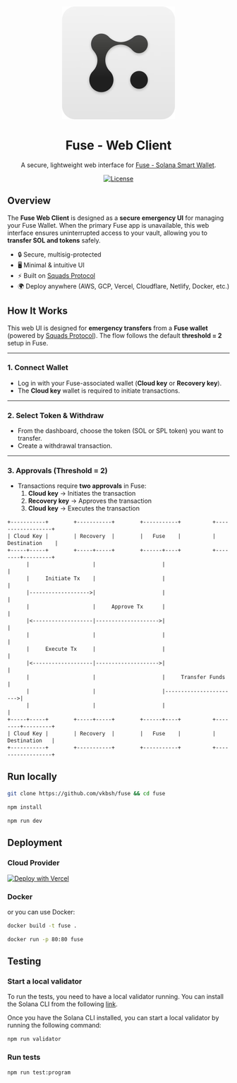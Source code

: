 <p align="center" style="margin: 0 auto;">
  <img src="public/fuse.png" alt="Fuse Logo" width="256" height="256" />
</p>

<h1 align="center">Fuse - Web Client</h1>

<p align="center">
  A secure, lightweight web interface for <a href="https://fusewallet.com/" target="_blank">Fuse - Solana Smart Wallet</a>.
</p>

<p align="center">
  <a href="https://opensource.org/licenses/MIT"><img src="https://img.shields.io/badge/license-MIT-green?style=flat-square" alt="License"></a>
</p>

## Overview

The **Fuse Web Client** is designed as a **secure emergency UI** for managing your Fuse Wallet.
When the primary Fuse app is unavailable, this web interface ensures uninterrupted access to your vault, allowing you to **transfer SOL and tokens** safely.

- 🔒 Secure, multisig-protected
- 🖥️ Minimal & intuitive UI
- ⚡ Built on [Squads Protocol](https://github.com/Squads-Protocol)
- 🌍 Deploy anywhere (AWS, GCP, Vercel, Cloudflare, Netlify, Docker, etc.)

## How It Works

This web UI is designed for **emergency transfers** from a **Fuse wallet** (powered by [Squads Protocol](https://github.com/Squads-Protocol)).
The flow follows the default **threshold = 2** setup in Fuse.

---

### 1. Connect Wallet

- Log in with your Fuse-associated wallet (**Cloud key** or **Recovery key**).
- The **Cloud key** wallet is required to initiate transactions.

---

### 2. Select Token & Withdraw

- From the dashboard, choose the token (SOL or SPL token) you want to transfer.
- Create a withdrawal transaction.

---

### 3. Approvals (Threshold = 2)

- Transactions require **two approvals** in Fuse:
  1. **Cloud key** → Initiates the transaction
  2. **Recovery key** → Approves the transaction
  3. **Cloud key** → Executes the transaction

```text
+-----------+        +-----------+        +-----------+          +------------------+
| Cloud Key |        | Recovery  |        |   Fuse    |          |   Destination    |
+-----+-----+        +-----+-----+        +------+----+          +--------+---------+
      |                    |                     |                        |
      |     Initiate Tx    |                     |                        |
      |------------------->|                     |                        |
      |                    |     Approve Tx      |                        |
      |<-------------------|-------------------->|                        |
      |                    |                     |                        |
      |     Execute Tx     |                     |                        |
      |<-------------------|-------------------->|                        |
      |                    |                     |     Transfer Funds     |
      |                    |                     |----------------------->|
      |                    |                     |                        |
+-----+-----+        +-----+-----+        +------+----+          +--------+---------+
| Cloud Key |        | Recovery  |        |   Fuse    |          |    Destination   |
+-----------+        +-----------+        +-----------+          +------------------+
```

## Run locally

```bash
git clone https://github.com/vkbsh/fuse && cd fuse
```

```bash
npm install
```

```bash
npm run dev
```

## Deployment

### Cloud Provider

[![Deploy with Vercel](https://vercel.com/button)](https://vercel.com/new/clone?repository-url=https%3A%2F%2Fgithub.com%2Fvkbsh%2Ffuse%2Ftree%2Fmain)

### Docker

or you can use Docker:

```bash
docker build -t fuse .
```

```bash
docker run -p 80:80 fuse
```

## Testing

### Start a local validator

To run the tests, you need to have a local validator running. You can install the Solana CLI from the following [link](https://docs.solana.com/cli/install-solana-cli-tools).

Once you have the Solana CLI installed, you can start a local validator by running the following command:

```bash
npm run validator
```

### Run tests

```bash
npm run test:program
```

